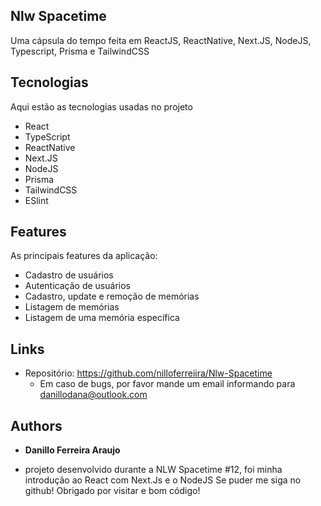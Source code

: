 ## Nlw Spacetime

Uma cápsula do tempo feita em ReactJS, ReactNative, Next.JS, NodeJS, Typescript, Prisma e TailwindCSS

## Tecnologias 

Aqui estão as tecnologias usadas no projeto

* React
* TypeScript
* ReactNative
* Next.JS
* NodeJS
* Prisma
* TailwindCSS
* ESlint

## Features

As principais features da aplicação:
 - Cadastro de usuários
 - Autenticação de usuários
 - Cadastro, update e remoção de memórias 
 - Listagem de memórias
 - Listagem de uma memória específica

## Links
  - Repositório: https://github.com/nilloferreiira/Nlw-Spacetime
    - Em caso de bugs, por favor mande um email informando para danillodana@outlook.com

  ## Authors

  * **Danillo Ferreira Araujo** 
  - projeto desenvolvido durante a NLW Spacetime #12, foi minha introdução ao React com Next.Js e o NodeJS
  Se puder me siga no github!
  Obrigado por visitar e bom código!
